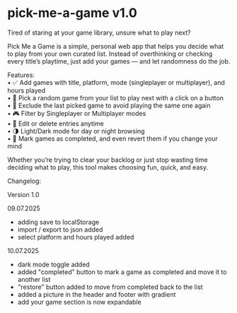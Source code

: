 # pick-me-a-game v1.0

Tired of staring at your game library, unsure what to play next?

Pick Me a Game is a simple, personal web app that helps you decide what to play from your own curated list. Instead of overthinking or checking every title’s playtime, just add your games — and let randomness do the job.

Features: <br>
•	✅ Add games with title, platform, mode (singleplayer or multiplayer), and hours played <br>
•	🎲 Pick a random game from your list to play next with a click on a button <br>
•	🔁 Exclude the last picked game to avoid playing the same one again <br>
•	🎮 Filter by Singleplayer or Multiplayer modes <br>
•	📝 Edit or delete entries anytime <br>
•	🌗 Light/Dark mode for day or night browsing <br>
•	🏁 Mark games as completed, and even revert them if you change your mind <br>

Whether you’re trying to clear your backlog or just stop wasting time deciding what to play, this tool makes choosing fun, quick, and easy.


Changelog:

Version 1.0

09.07.2025
- adding save to localStorage
- import / export to json added
- select platform and hours played added

10.07.2025
- dark mode toggle added
- added "completed" button to mark a game as completed and move it to another list
- "restore" button added to move from completed back to the list
- added a picture in the header and footer with gradient
- add your game section is now expandable
